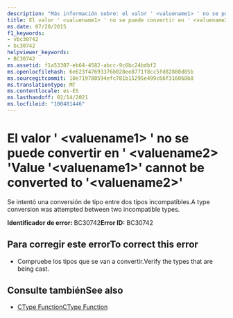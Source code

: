 ```yaml
---
description: "Más información sobre: el valor ' <valuename1> ' no se puede convertir en ' <valuename2> '"
title: El valor ' <valuename1> ' no se puede convertir en ' <valuename2> '
ms.date: 07/20/2015
f1_keywords:
- vbc30742
- bc30742
helpviewer_keywords:
- BC30742
ms.assetid: f1a53307-eb64-4582-abcc-9c6bc24bdbf2
ms.openlocfilehash: 6e623f47693376b028ee8771f8cc5fd82880d85b
ms.sourcegitcommit: 10e719780594efc781b15295e499c66f316068b8
ms.translationtype: MT
ms.contentlocale: es-ES
ms.lasthandoff: 02/14/2021
ms.locfileid: "100481446"
---
```

# <a name="value-valuename1-cannot-be-converted-to-valuename2"></a><span data-ttu-id="b12ba-103">El valor ' \<valuename1> ' no se puede convertir en ' \<valuename2> '</span><span class="sxs-lookup"><span data-stu-id="b12ba-103">Value '\<valuename1>' cannot be converted to '\<valuename2>'</span></span>

<span data-ttu-id="b12ba-104">Se intentó una conversión de tipo entre dos tipos incompatibles.</span><span class="sxs-lookup"><span data-stu-id="b12ba-104">A type conversion was attempted between two incompatible types.</span></span>  
  
 <span data-ttu-id="b12ba-105">**Identificador de error:** BC30742</span><span class="sxs-lookup"><span data-stu-id="b12ba-105">**Error ID:** BC30742</span></span>  
  
## <a name="to-correct-this-error"></a><span data-ttu-id="b12ba-106">Para corregir este error</span><span class="sxs-lookup"><span data-stu-id="b12ba-106">To correct this error</span></span>  
  
- <span data-ttu-id="b12ba-107">Compruebe los tipos que se van a convertir.</span><span class="sxs-lookup"><span data-stu-id="b12ba-107">Verify the types that are being cast.</span></span>  
  
## <a name="see-also"></a><span data-ttu-id="b12ba-108">Consulte también</span><span class="sxs-lookup"><span data-stu-id="b12ba-108">See also</span></span>

- [<span data-ttu-id="b12ba-109">CType Function</span><span class="sxs-lookup"><span data-stu-id="b12ba-109">CType Function</span></span>](../language-reference/functions/ctype-function.md)
